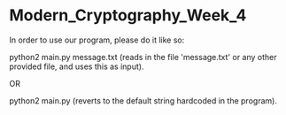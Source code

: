 # Modern_Cryptography_Week_4

In order to use our program, please do it like so:  

python2 main.py message.txt (reads in the file 'message.txt' or any other provided file, and uses this as input).  
  
OR
  
python2 main.py (reverts to the default string hardcoded in the program).
